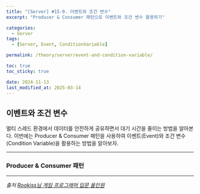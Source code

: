 ```yaml
---
title: "[Server] #15-9. 이벤트와 조건 변수"
excerpt: "Producer & Consumer 패턴으로 이벤트와 조건 변수 활용하기"

categories:
  - Server
tags:
  - [Server, Event, ConditionVariable]

permalink: /theory/server/event-and-condition-variable/

toc: true
toc_sticky: true

date: 2024-11-13
last_modified_at: 2025-03-14
---
```


## 이벤트와 조건 변수

멀티 스레드 환경에서 데이터를 안전하게 공유하면서 대기 시간을 줄이는 방법을 알아본다. 이번에는 Producer & Consumer 패턴을 사용하여 이벤트(Event)와 조건 변수(Condition Variable)을 활용하는 방법을 알아보자.

---

### Producer & Consumer 패턴

--- 

*출처*
*[Rookiss님 게임 프로그래머 입문 올인원](https://www.inflearn.com/course/%EA%B2%8C%EC%9E%84-%ED%94%84%EB%A1%9C%EA%B7%B8%EB%9E%98%EB%A8%B8-%EC%9E%85%EB%AC%B8-%EC%98%AC%EC%9D%B8%EC%9B%90-rookiss/dashboard)*